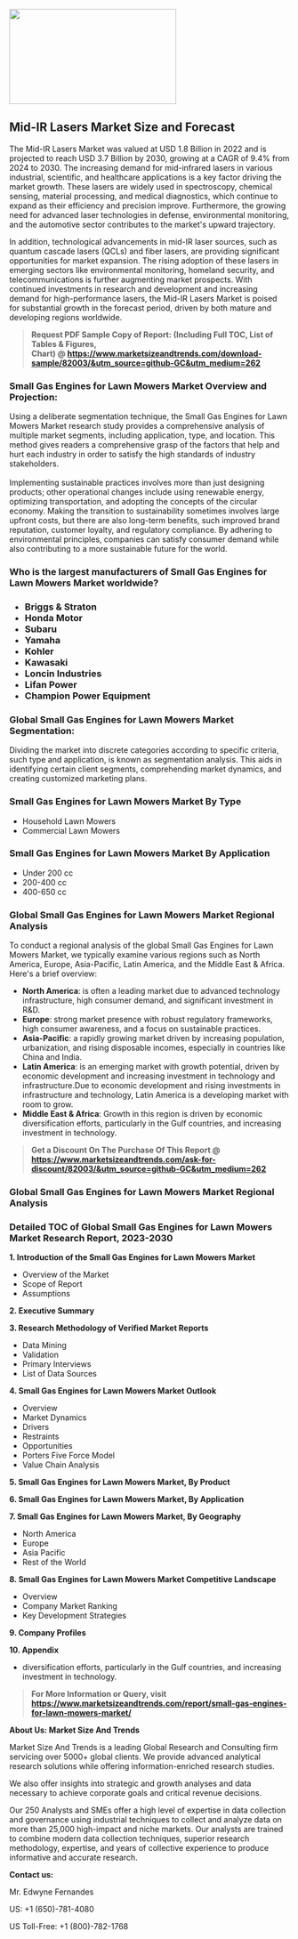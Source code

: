 <p><img class="alignnone size-medium wp-image-20088" src="https://ffe5etoiles.com/wp-content/uploads/2024/12/MST1-300x171.png" alt="" width="300" height="171" /></p><h2>Mid-IR Lasers Market Size and Forecast</h2><p>The Mid-IR Lasers Market was valued at USD 1.8 Billion in 2022 and is projected to reach USD 3.7 Billion by 2030, growing at a CAGR of 9.4% from 2024 to 2030. The increasing demand for mid-infrared lasers in various industrial, scientific, and healthcare applications is a key factor driving the market growth. These lasers are widely used in spectroscopy, chemical sensing, material processing, and medical diagnostics, which continue to expand as their efficiency and precision improve. Furthermore, the growing need for advanced laser technologies in defense, environmental monitoring, and the automotive sector contributes to the market's upward trajectory.</p><p>In addition, technological advancements in mid-IR laser sources, such as quantum cascade lasers (QCLs) and fiber lasers, are providing significant opportunities for market expansion. The rising adoption of these lasers in emerging sectors like environmental monitoring, homeland security, and telecommunications is further augmenting market prospects. With continued investments in research and development and increasing demand for high-performance lasers, the Mid-IR Lasers Market is poised for substantial growth in the forecast period, driven by both mature and developing regions worldwide.</p></p><blockquote id="" class=""><strong>Request PDF Sample Copy of Report: (Including Full TOC, List of Tables &amp; Figures, Chart)&nbsp;@&nbsp;<strong><a href="https://www.marketsizeandtrends.com/download-sample/82003/&utm_source=github-GC&utm_medium=262" target="_blank">https://www.marketsizeandtrends.com/download-sample/82003/&utm_source=github-GC&utm_medium=262</a></strong></strong></blockquote><h3 id="" class="">Small Gas Engines for Lawn Mowers Market&nbsp;Overview and Projection:</h3><p id="" class="">Using a deliberate segmentation technique, the Small Gas Engines for Lawn Mowers Market research study provides a comprehensive analysis of multiple market segments, including application, type, and location. This method gives readers a comprehensive grasp of the factors that help and hurt each industry in order to satisfy the high standards of industry stakeholders. <br /> <br />Implementing sustainable practices involves more than just designing products; other operational changes include using renewable energy, optimizing transportation, and adopting the concepts of the circular economy. Making the transition to sustainability sometimes involves large upfront costs, but there are also long-term benefits, such improved brand reputation, customer loyalty, and regulatory compliance. By adhering to environmental principles, companies can satisfy consumer demand while also contributing to a more sustainable future for the world.</p><h3 id="" class="">Who is the largest manufacturers of&nbsp;Small Gas Engines for Lawn Mowers Market worldwide?</h3><h3 class=""><p><ul><li>Briggs & Straton </li><li> Honda Motor </li><li> Subaru </li><li> Yamaha </li><li> Kohler </li><li> Kawasaki </li><li> Loncin Industries </li><li> Lifan Power </li><li> Champion Power Equipment</li></ul></p></h3><h3 id="" class="">Global&nbsp;Small Gas Engines for Lawn Mowers Market Segmentation:</h3><p id="" class="">Dividing the market into discrete categories according to specific criteria, such type and application, is known as segmentation analysis. This aids in identifying certain client segments, comprehending market dynamics, and creating customized marketing plans.</p><h3 id="" class="">Small Gas Engines for Lawn Mowers Market&nbsp;By Type</h3><p><p><ul><li>Household Lawn Mowers </li><li> Commercial Lawn Mowers</p></li></ul></p></p><h3 id="" class="">Small Gas Engines for Lawn Mowers Market&nbsp;By Application</h3><p class=""><p><ul><li>Under 200 cc </li><li> 200-400 cc </li><li> 400-650 cc</li></ul></p></p><h3 id="" class="">Global Small Gas Engines for Lawn Mowers Market Regional Analysis</h3><p id="" class="">To conduct a regional analysis of the global Small Gas Engines for Lawn Mowers Market, we typically examine various regions such as North America, Europe, Asia-Pacific, Latin America, and the Middle East &amp; Africa. Here's a brief overview:</p><ul><li><strong>North America</strong>: is often a leading market due to advanced technology infrastructure, high consumer demand, and significant investment in R&amp;D.</li><li><strong>Europe</strong>: strong market presence with robust regulatory frameworks, high consumer awareness, and a focus on sustainable practices.</li><li><strong>Asia-Pacific</strong>: a rapidly growing market driven by increasing population, urbanization, and rising disposable incomes, especially in countries like China and India.</li><li><strong>Latin America</strong>: is an emerging market with growth potential, driven by economic development and increasing investment in technology and infrastructure.Due to economic development and rising investments in infrastructure and technology, Latin America is a developing market with room to grow.</li><li><strong>Middle East &amp; Africa</strong>: Growth in this region is driven by economic diversification efforts, particularly in the Gulf countries, and increasing investment in technology.</li></ul><blockquote id="" class=""><strong>Get a Discount On The Purchase Of This Report @ <strong><a href="https://www.marketsizeandtrends.com/ask-for-discount/82003/&utm_source=github-GC&utm_medium=262" target="_blank">https://www.marketsizeandtrends.com/ask-for-discount/82003/&utm_source=github-GC&utm_medium=262</a></strong></strong></blockquote><h3 id="" class="">Global Small Gas Engines for Lawn Mowers Market Regional Analysis</h3><h3 id="" class="">Detailed TOC of Global Small Gas Engines for Lawn Mowers Market Research Report, 2023-2030</h3><p id="" class=""><strong>1. Introduction of the Small Gas Engines for Lawn Mowers Market</strong></p><ul><li>Overview of the Market</li><li>Scope of Report</li><li>Assumptions</li></ul><p id="" class=""><strong>2. Executive Summary</strong></p><p id="" class=""><strong>3. Research Methodology of Verified Market Reports</strong></p><ul><li>Data Mining</li><li>Validation</li><li>Primary Interviews</li><li>List of Data Sources</li></ul><p id="" class=""><strong>4. Small Gas Engines for Lawn Mowers Market Outlook</strong></p><ul><li>Overview</li><li>Market Dynamics</li><li>Drivers</li><li>Restraints</li><li>Opportunities</li><li>Porters Five Force Model</li><li>Value Chain Analysis</li></ul><p id="" class=""><strong>5. Small Gas Engines for Lawn Mowers Market, By Product</strong></p><p id="" class=""><strong>6. Small Gas Engines for Lawn Mowers Market, By Application</strong></p><p id="" class=""><strong>7. Small Gas Engines for Lawn Mowers Market, By Geography</strong></p><ul><li>North America</li><li>Europe</li><li>Asia Pacific</li><li>Rest of the World</li></ul><p id="" class=""><strong>8. Small Gas Engines for Lawn Mowers Market Competitive Landscape</strong></p><ul><li>Overview</li><li>Company Market Ranking</li><li>Key Development Strategies</li></ul><p id="" class=""><strong>9. Company Profiles</strong></p><p id="" class=""><strong>10. Appendix</strong></p><ul><li>diversification efforts, particularly in the Gulf countries, and increasing investment in technology.</li></ul><blockquote id="" class=""><strong>For More Information or Query, visit <strong><strong><a href="https://www.marketsizeandtrends.com/report/small-gas-engines-for-lawn-mowers-market/" target="_blank">https://www.marketsizeandtrends.com/report/small-gas-engines-for-lawn-mowers-market/</a></strong></strong></strong></blockquote><p id="" class=""><strong>About Us: Market Size And Trends</strong></p><p id="" class="">Market Size And Trends is a leading Global Research and Consulting firm servicing over 5000+ global clients. We provide advanced analytical research solutions while offering information-enriched research studies.</p><p id="" class="">We also offer insights into strategic and growth analyses and data necessary to achieve corporate goals and critical revenue decisions.</p><p id="" class="">Our 250 Analysts and SMEs offer a high level of expertise in data collection and governance using industrial techniques to collect and analyze data on more than 25,000 high-impact and niche markets. Our analysts are trained to combine modern data collection techniques, superior research methodology, expertise, and years of collective experience to produce informative and accurate research.</p><p id="" class=""><strong>Contact us:</strong></p><p id="" class="">Mr. Edwyne Fernandes</p><p id="" class="">US: +1 (650)-781-4080</p><p id="" class="">US Toll-Free: +1 (800)-782-1768</p>

